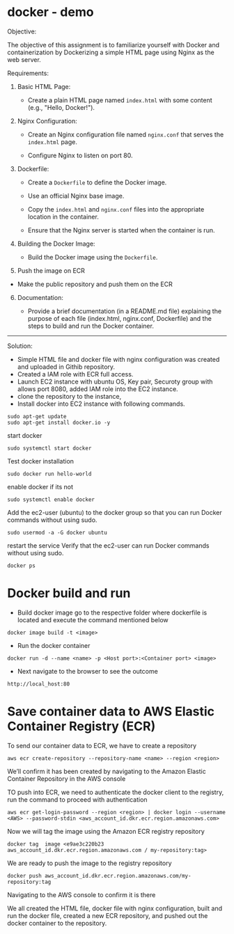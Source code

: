 # docker - demo
Objective:

The objective of this assignment is to familiarize yourself with Docker and containerization by Dockerizing a simple HTML page using Nginx as the web server.

Requirements:

1. Basic HTML Page:

   - Create a plain HTML page named `index.html` with some content (e.g., "Hello, Docker!").

2. Nginx Configuration:

   - Create an Nginx configuration file named `nginx.conf` that serves the `index.html` page.

   - Configure Nginx to listen on port 80.

3. Dockerfile:

   - Create a `Dockerfile` to define the Docker image.

   - Use an official Nginx base image.

   - Copy the `index.html` and `nginx.conf` files into the appropriate location in the container.

   - Ensure that the Nginx server is started when the container is run.

4. Building the Docker Image:

   - Build the Docker image using the `Dockerfile`.

5. Push the image on ECR

  - Make the public repository and push them on the ECR

6. Documentation:

   - Provide a brief documentation (in a README.md file) explaining the purpose of each file (index.html, nginx.conf, Dockerfile) and the steps to build and run the Docker container.

-------------------------------------------------------------------------------------
Solution:

* Simple HTML file and docker file with nginx configuration was created and uploaded in Githib repository.
* Created a IAM role with ECR full access.
* Launch EC2 instance with ubuntu OS, Key pair, Securoty group with allows port 8080, added IAM role into the EC2 instance.
* clone the repository to the instance,
* Install docker into EC2 instance with following commands. 
```
sudo apt-get update
sudo apt-get install docker.io -y
```
start docker 
```
sudo systemctl start docker
```
Test docker installation 
```
sudo docker run hello-world
```
 enable docker if its not
 ```
sudo systemctl enable docker
```
Add the ec2-user (ubuntu) to the docker group so that you can run Docker commands without using sudo.
```
sudo usermod -a -G docker ubuntu
```
restart the service
Verify that the ec2-user can run Docker commands without using sudo.
```
docker ps
```
# Docker build and run 
* Build docker image go to the respective folder where dockerfile is located and execute the command mentioned below
```
docker image build -t <image>
```

* Run the docker container 
```
docker run -d --name <name> -p <Host port>:<Container port> <image>
```

* Next navigate to the browser to see the outcome
```
http://local_host:80
```


# Save container data to AWS Elastic Container Registry (ECR)

To send our container data to ECR, we have to create a repository 
```
aws ecr create-repository --repository-name <name> --region <region>
```


We’ll confirm it has been created by navigating to the Amazon Elastic Container Repository in the AWS console



TO push into ECR, we need to authenticate the docker client to the registry, run the command to proceed with authentication 
```
aws ecr get-login-password --region <region> | docker login --username <AWS> --password-stdin <aws_account_id.dkr.ecr.region.amazonaws.com>
```


Now we will tag the image using the Amazon ECR registry repository
```
docker tag  image <e9ae3c220b23 aws_account_id.dkr.ecr.region.amazonaws.com / my-repository:tag>
```



We are ready to push the image to the registry repository
```
docker push aws_account_id.dkr.ecr.region.amazonaws.com/my-repository:tag
```


Navigating to the AWS console to confirm it is there



We all created the HTML file, docker file with nginx configuration, built and run the docker file, created a new ECR repository, and pushed out the docker container to the repository.

